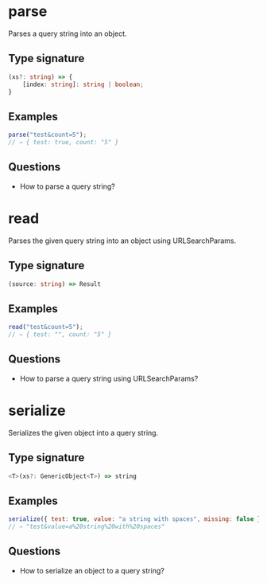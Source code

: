 # parse

Parses a query string into an object.

## Type signature

<!-- prettier-ignore-start -->
```typescript
(xs?: string) => {
    [index: string]: string | boolean;
}
```
<!-- prettier-ignore-end -->

## Examples

<!-- prettier-ignore-start -->
```javascript
parse("test&count=5");
// ⇒ { test: true, count: "5" }
```
<!-- prettier-ignore-end -->

## Questions

- How to parse a query string?

# read

Parses the given query string into an object using URLSearchParams.

## Type signature

<!-- prettier-ignore-start -->
```typescript
(source: string) => Result
```
<!-- prettier-ignore-end -->

## Examples

<!-- prettier-ignore-start -->
```javascript
read("test&count=5");
// ⇒ { test: "", count: "5" }
```
<!-- prettier-ignore-end -->

## Questions

- How to parse a query string using URLSearchParams?

# serialize

Serializes the given object into a query string.

## Type signature

<!-- prettier-ignore-start -->
```typescript
<T>(xs?: GenericObject<T>) => string
```
<!-- prettier-ignore-end -->

## Examples

<!-- prettier-ignore-start -->
```javascript
serialize({ test: true, value: "a string with spaces", missing: false });
// ⇒ "test&value=a%20string%20with%20spaces"
```
<!-- prettier-ignore-end -->

## Questions

- How to serialize an object to a query string?
